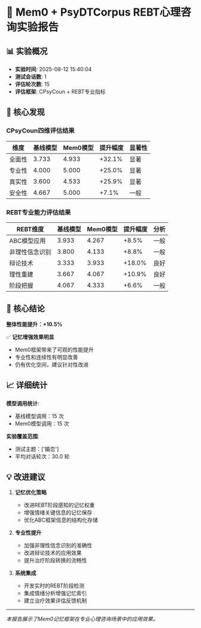 
# 🧠 Mem0 + PsyDTCorpus REBT心理咨询实验报告

## 📊 实验概况
- **实验时间**: 2025-08-12 15:40:04
- **测试会话数**: 1
- **评估轮次数**: 15
- **评估框架**: CPsyCoun + REBT专业指标

## 🎯 核心发现

### CPsyCoun四维评估结果

| 维度 | 基线模型 | Mem0模型 | 提升幅度 | 显著性 |
|------|----------|----------|----------|--------|
| 全面性 | 3.733 | 4.933 | +32.1% | 显著 |
| 专业性 | 4.000 | 5.000 | +25.0% | 显著 |
| 真实性 | 3.600 | 4.533 | +25.9% | 显著 |
| 安全性 | 4.667 | 5.000 | +7.1% | 一般 |

### REBT专业能力评估结果

| REBT维度 | 基线模型 | Mem0模型 | 提升幅度 | 分析 |
|----------|----------|----------|----------|------|
| ABC模型应用 | 3.933 | 4.267 | +8.5% | 一般 |
| 非理性信念识别 | 3.800 | 4.133 | +8.8% | 一般 |
| 辩论技术 | 3.333 | 3.933 | +18.0% | 良好 |
| 理性重建 | 3.667 | 4.067 | +10.9% | 良好 |
| 阶段把握 | 4.067 | 4.333 | +6.6% | 一般 |

## 🚀 核心结论

**整体性能提升：+10.5%**

✅ **记忆增强效果明显**
- Mem0框架带来了可观的性能提升
- 专业性和连续性有明显改善
- 仍有优化空间，建议针对性改进
## 📈 详细统计

**模型调用统计**:
- 基线模型调用：15 次
- Mem0模型调用：15 次

**实验覆盖范围**:
- 测试主题：['婚恋']
- 平均对话轮次：30.0 轮

## 💡 改进建议

1. **记忆优化策略**
   - 改进REBT阶段感知的记忆权重
   - 增强情绪关键信息的记忆保存
   - 优化ABC框架信息的结构化存储

2. **专业性提升**
   - 加强非理性信念识别的准确性
   - 改进辩论技术的应用效果
   - 提升治疗阶段转换的流畅性

3. **系统集成**
   - 开发实时的REBT阶段检测
   - 集成情绪分析增强记忆索引
   - 建立治疗效果评估反馈机制

---

*本报告展示了Mem0记忆框架在专业心理咨询场景中的应用效果。*
